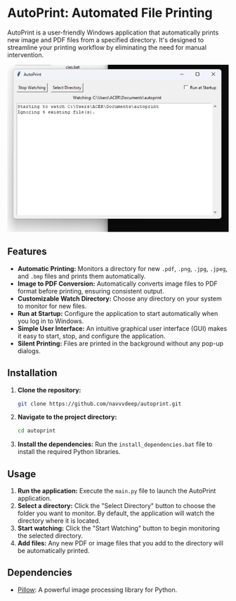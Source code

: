 # AutoPrint: Automated File Printing

AutoPrint is a user-friendly Windows application that automatically prints new image and PDF files from a specified directory. It's designed to streamline your printing workflow by eliminating the need for manual intervention.

![AutoPrint Screenshot](placeholder.png)

## Features

*   **Automatic Printing:** Monitors a directory for new `.pdf`, `.png`, `.jpg`, `.jpeg`, and `.bmp` files and prints them automatically.
*   **Image to PDF Conversion:** Automatically converts image files to PDF format before printing, ensuring consistent output.
*   **Customizable Watch Directory:** Choose any directory on your system to monitor for new files.
*   **Run at Startup:** Configure the application to start automatically when you log in to Windows.
*   **Simple User Interface:** An intuitive graphical user interface (GUI) makes it easy to start, stop, and configure the application.
*   **Silent Printing:** Files are printed in the background without any pop-up dialogs.

## Installation

1.  **Clone the repository:**
    ```bash
    git clone https://github.com/navvvdeep/autoprint.git
    ```
2.  **Navigate to the project directory:**
    ```bash
    cd autoprint
    ```
3.  **Install the dependencies:**
    Run the `install_dependencies.bat` file to install the required Python libraries.

## Usage

1.  **Run the application:**
    Execute the `main.py` file to launch the AutoPrint application.
2.  **Select a directory:**
    Click the "Select Directory" button to choose the folder you want to monitor. By default, the application will watch the directory where it is located.
3.  **Start watching:**
    Click the "Start Watching" button to begin monitoring the selected directory.
4.  **Add files:**
    Any new PDF or image files that you add to the directory will be automatically printed.

## Dependencies

*   [Pillow](https://pypi.org/project/pillow/): A powerful image processing library for Python.